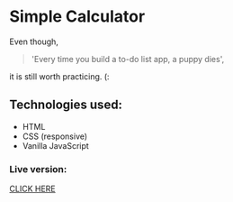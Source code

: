# Simple Calculator
Even though,  
>'Every time you build a to-do list app, a puppy dies',  

it is still worth practicing. (:

## Technologies used:
* HTML
* CSS (responsive)
* Vanilla JavaScript

### Live version:
[CLICK HERE](https://susanel92.github.io/simple-calculator/)
